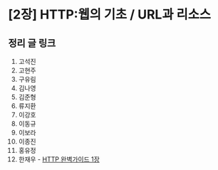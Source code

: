 # [2장] HTTP:웹의 기초 / URL과 리소스

## 정리 글 링크

1. 고석진
2. 고현주
3. 구유림
4. 김나영
5. 김준형
6. 류지환
7. 이강호
8. 이동규
9. 이보라
10. 이종진
11. 홍유정
12. 한재우 - [HTTP 완벽가이드 1장](https://bebiangel.github.io/2019/08/11/http-guide-chap2/)